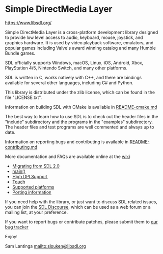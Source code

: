 # Simple DirectMedia Layer

https://www.libsdl.org/

Simple DirectMedia Layer is a cross-platform development library designed
to provide low level access to audio, keyboard, mouse, joystick, and graphics
hardware. It is used by video playback software, emulators, and popular games
including Valve's award winning catalog and many Humble Bundle games.

SDL officially supports Windows, macOS, Linux, iOS, Android, Xbox, PlayStation 4/5, Nintendo Switch, and many other platforms.

SDL is written in C, works natively with C++, and there are bindings 
available for several other languages, including C# and Python.

This library is distributed under the zlib license, which can be found
in the file "LICENSE.txt".

Information on building SDL with CMake is available in [README-cmake.md](README-cmake.md)

The best way to learn how to use SDL is to check out the header files in
the "include" subdirectory and the programs in the "examples" subdirectory.
The header files and test programs are well commented and always up to date.

Information on reporting bugs and contributing is available in [README-contributing.md](README-contributing.md)

More documentation and FAQs are available online at the [wiki](http://wiki.libsdl.org/)

- [Migrating from SDL 2.0](README-migration.md)
- [main()](README-main-functions.md)
- [High DPI Support](README-highdpi.md)
- [Touch](README-touch.md)
- [Supported platforms](README-platforms.md)
- [Porting information](README-porting.md)

If you need help with the library, or just want to discuss SDL related
issues, you can join the [SDL Discourse](https://discourse.libsdl.org/),
which can be used as a web forum or a mailing list, at your preference.

If you want to report bugs or contribute patches, please submit them to
[our bug tracker](https://github.com/libsdl-org/SDL/issues)

Enjoy!


Sam Lantinga <mailto:slouken@libsdl.org>
